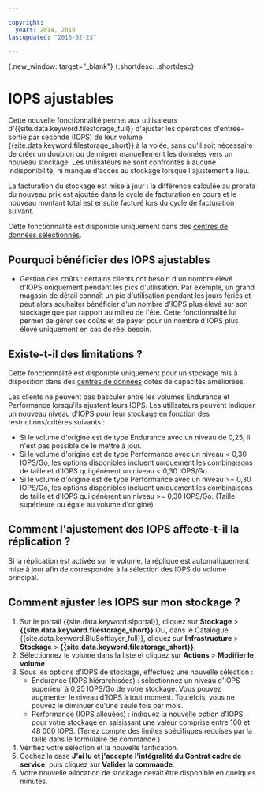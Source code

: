 ```yaml
---

copyright:
  years: 2014, 2018
lastupdated: "2018-02-23"

---
```

{:new_window: target="_blank"}
{:shortdesc: .shortdesc}

# IOPS ajustables

Cette nouvelle fonctionnalité permet aux utilisateurs d'{{site.data.keyword.filestorage_full}} d'ajuster les opérations d'entrée-sortie par seconde (IOPS) de leur volume {{site.data.keyword.filestorage_short}} à la volée, sans qu'il soit nécessaire de créer un doublon ou de migrer manuellement les données vers un nouveau stockage. Les utilisateurs ne sont confrontés à aucune indisponibilité, ni manque d'accès au stockage lorsque l'ajustement a lieu. 

La facturation du stockage est mise à jour : la différence calculée au prorata du nouveau prix est ajoutée dans le cycle de facturation en cours et le nouveau montant total est ensuite facturé lors du cycle de facturation suivant.

Cette fonctionnalité est disponible uniquement dans des [centres de données sélectionnés](new-ibm-block-and-file-storage-location-and-features.html). 

## Pourquoi bénéficier des IOPS ajustables

- Gestion des coûts : certains clients ont besoin d'un nombre élevé d'IOPS uniquement pendant les pics d'utilisation. Par exemple, un grand magasin de détail connaît un pic d'utilisation pendant les jours fériés et peut alors souhaiter bénéficier d'un nombre d'IOPS plus élevé sur son stockage que par rapport au milieu de l'été. Cette fonctionnalité lui permet de gérer ses coûts et de payer pour un nombre d'IOPS plus élevé uniquement en cas de réel besoin.

## Existe-t-il des limitations ?

Cette fonctionnalité est disponible uniquement pour un stockage mis à disposition dans des [centres de données](new-ibm-block-and-file-storage-location-and-features.html) dotés de capacités améliorées.

Les clients ne peuvent pas basculer entre les volumes Endurance et Performance lorsqu'ils ajustent leurs IOPS. Les utilisateurs peuvent indiquer un nouveau niveau d'IOPS pour leur stockage en fonction des restrictions/critères suivants : 

- Si le volume d'origine est de type Endurance avec un niveau de 0,25, il n'est pas possible de le mettre à jour.
- Si le volume d'origine est de type Performance avec un niveau < 0,30 IOPS/Go, les options disponibles incluent uniquement les combinaisons de taille et d'IOPS qui génèrent un niveau < 0,30 IOPS/Go. 
- Si le volume d'origine est de type Performance avec un niveau >= 0,30 IOPS/Go, les options disponibles incluent uniquement les combinaisons de taille et d'IOPS qui génèrent un niveau >= 0,30 IOPS/Go. (Taille supérieure ou égale au volume d'origine)

## Comment l'ajustement des IOPS affecte-t-il la réplication ?

Si la réplication est activée sur le volume, la réplique est automatiquement mise à jour afin de correspondre à la sélection des IOPS du volume principal. 

## Comment ajuster les IOPS sur mon stockage ?

1. Sur le portail {{site.data.keyword.slportal}}, cliquez sur **Stockage** > **{{site.data.keyword.filestorage_short}}** OU, dans le Catalogue {{site.data.keyword.BluSoftlayer_full}}, cliquez sur **Infrastructure** > **Stockage** > **{{site.data.keyword.filestorage_short}}**.
2. Sélectionnez le volume dans la liste et cliquez sur **Actions** > **Modifier le volume**
3. Sous les options d'IOPS de stockage, effectuez une nouvelle sélection :
    - Endurance (IOPS hiérarchisées) : sélectionnez un niveau d'IOPS supérieur à 0,25 IOPS/Go de votre stockage. Vous pouvez augmenter le niveau d'IOPS à tout moment. Toutefois, vous ne pouvez le diminuer qu'une seule fois par mois.
    - Performance (IOPS allouées) : indiquez la nouvelle option d'IOPS pour votre stockage en saisissant une valeur comprise entre 100 et 48 000 IOPS. (Tenez compte des limites spécifiques requises par la taille dans le formulaire de commande.)
4. Vérifiez votre sélection et la nouvelle tarification.
5. Cochez la case **J'ai lu et j'accepte l'intégralité du Contrat cadre de service**, puis cliquez sur **Valider la commande**.
6. Votre nouvelle allocation de stockage devait être disponible en quelques minutes.
